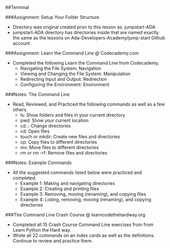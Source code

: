 ##Terminal

###Assignment: Setup Your Folder Structure
* Directory was original created prior to this lesson as: jumpstart-ADA
* jumpstart-ADA directory has directories inside that are named exactly the same as the lessons on Ada-Developers-Academy/jump-start Github account.

###Assignment: Learn the Command Line @ Codecademy.com
* Completed the following Learn the Command Line from Codecademy.
  * Navigating the File System: Navigation
  * Viewing and Changing the File System: Manipulation
  * Redirecting Input and Output: Redirection
  * Configuring the Environment: Environment

###Notes: The Command Line
* Read, Reviewed, and Practiced the following commands as well as a few others.
  * ls: Show folders and files in your current directory
  * pwd: Show your current location
  * cd..: Change directories
  * cd: Open files
  * touch or mkdir: Create new files and directories
  * cp: Copy files to different directories
  * mv: Move files to different directories
  * rm or rm -rf: Remove files and directories

###Notes: Example Commands
* All the suggested commands listed below were practiced and completed.
  * Example 1: Making and navigating directories
  * Example 2: Creating and printing files
  * Example 3: Removing, moving (renaming), and copying files
  * Example 4: Listing, removing, moving (renaming), and copying directories

###The Command Line Crash Course @ learncodethehardway.org
* Completed all 15 Crash Course Command Line exercises from from Learn Python the Hard way.
* Wrote all 22 commands on an index cards as well as the definitions. Continue to review and practice them.
